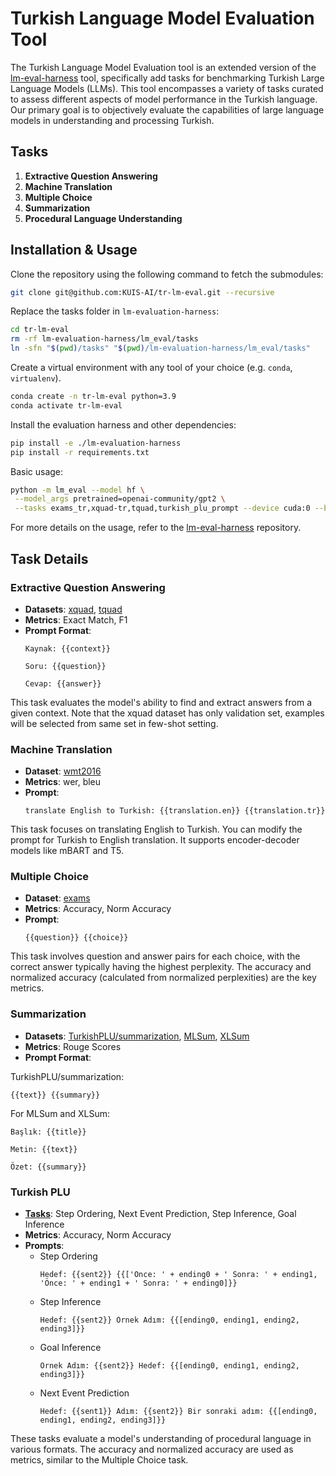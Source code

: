 # Turkish Language Model Evaluation Tool


The Turkish Language Model Evaluation tool is an extended version of the [lm-eval-harness](https://github.com/EleutherAI/lm-evaluation-harness) tool, specifically add tasks for benchmarking Turkish Large Language Models (LLMs). This tool encompasses a variety of tasks curated to assess different aspects of model performance in the Turkish language. Our primary goal is to objectively evaluate the capabilities of large language models in understanding and processing Turkish.

## Tasks

1. **Extractive Question Answering**
2. **Machine Translation**
3. **Multiple Choice**
4. **Summarization**
5. **Procedural Language Understanding**

## Installation & Usage

Clone the repository using the following command to fetch the submodules:

```bash
git clone git@github.com:KUIS-AI/tr-lm-eval.git --recursive
```

Replace the tasks folder in `lm-evaluation-harness`:
```bash
cd tr-lm-eval
rm -rf lm-evaluation-harness/lm_eval/tasks
ln -sfn "$(pwd)/tasks" "$(pwd)/lm-evaluation-harness/lm_eval/tasks"
```

Create a virtual environment with any tool of your choice (e.g. `conda`, `virtualenv`).
```bash
conda create -n tr-lm-eval python=3.9
conda activate tr-lm-eval
```

Install the evaluation harness and other dependencies:
```bash
pip install -e ./lm-evaluation-harness
pip install -r requirements.txt
```

Basic usage:
```bash
python -m lm_eval --model hf \
 --model_args pretrained=openai-community/gpt2 \
 --tasks exams_tr,xquad-tr,tquad,turkish_plu_prompt --device cuda:0 --batch_size 4 --write_out --log_samples --output_path outs
```

For more details on the usage, refer to the [lm-eval-harness](/lm-evaluation-harness/) repository.


## Task Details

### Extractive Question Answering
- **Datasets**: [xquad](/tasks/xquad/), [tquad](/tasks/tquad/)
- **Metrics**: Exact Match, F1
- **Prompt Format**:
  ```
  Kaynak: {{context}}
  
  Soru: {{question}}

  Cevap: {{answer}}
  ```
This task evaluates the model's ability to find and extract answers from a given context. Note that the xquad dataset has only validation set, examples will be selected from same set in few-shot setting.

### Machine Translation
- **Dataset**: [wmt2016](/tasks/wmt2016/)
- **Metrics**: wer, bleu
- **Prompt**:
  ```
  translate English to Turkish: {{translation.en}} {{translation.tr}}
  ```
This task focuses on translating English to Turkish. You can modify the prompt for Turkish to English translation. It supports encoder-decoder models like mBART and T5.

### Multiple Choice
- **Dataset**: [exams](/tasks/exams/)
- **Metrics**: Accuracy, Norm Accuracy
- **Prompt**:
  ```
  {{question}} {{choice}}
  ```
This task involves question and answer pairs for each choice, with the correct answer typically having the highest perplexity. The accuracy and normalized accuracy (calculated from normalized perplexities) are the key metrics.

### Summarization
- **Datasets**: [TurkishPLU/summarization](/tasks/tr_wikihow_summ/), [MLSum](tasks/mlsum), [XLSum](tasks/xlsum)
- **Metrics**: Rouge Scores
- **Prompt Format**:

TurkishPLU/summarization:
  ```
  {{text}} {{summary}}
  ```
For MLSum and XLSum:
  ```
  Başlık: {{title}}

  Metin: {{text}}

  Özet: {{summary}}
  ```

### Turkish PLU
- **[Tasks](/tasks/turkish_plu/)**: Step Ordering, Next Event Prediction, Step Inference, Goal Inference
- **Metrics**: Accuracy, Norm Accuracy
- **Prompts**:
  - Step Ordering
    ```
    Hedef: {{sent2}} {{['Önce: ' + ending0 + ' Sonra: ' + ending1, 'Önce: ' + ending1 + ' Sonra: ' + ending0]}}
    ```
  - Step Inference
    ```
    Hedef: {{sent2}} Örnek Adım: {{[ending0, ending1, ending2, ending3]}}
    ```
  - Goal Inference
    ```
    Örnek Adım: {{sent2}} Hedef: {{[ending0, ending1, ending2, ending3]}}
    ```
  - Next Event Prediction
    ```
    Hedef: {{sent1}} Adım: {{sent2}} Bir sonraki adım: {{[ending0, ending1, ending2, ending3]}}
    ```
These tasks evaluate a model's understanding of procedural language in various formats. The accuracy and normalized accuracy are used as metrics, similar to the Multiple Choice task.